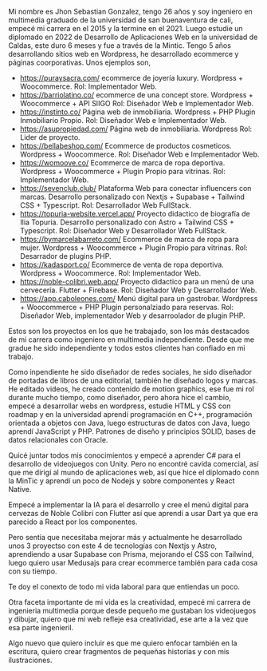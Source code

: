 Mi nombre es Jhon Sebastian Gonzalez, tengo 26 años y soy ingeniero en multimedia graduado de la universidad de san buenaventura de cali, empecé mi carrera en el 2015 y la termine en el 2021. Luego estudie un diplomado en 2022 de Desarrollo de Aplicaciones Web en la universidad de Caldas, este duro 6 meses y fue a través de la Mintic.
Tengo 5 años desarrollando sitios web en Wordpress, he desarrollado ecommerce y páginas coorporativas.
Unos ejemplos son, 
- https://puraysacra.com/ ecommerce de joyería luxury. Wordpress + Woocommerce. Rol: Implementador Web.
- https://barriolatino.co/ ecommerce de una concept store. Wordpress + Woocommerce + API SIIGO Rol: Diseñador Web e Implementador Web.
- https://instinto.co/ Página web de inmobiliaria. Wordpress + PHP Plugin Inmobiliario Propio. Rol: Diseñador Web e Implementador Web.
- https://asupropiedad.com/ Página web de inmobiliaria. Wordpress Rol: Lider de proyecto.
- https://bellabeshop.com/ Ecommerce de productos cosmeticos. Wordpress + Woocommerce. Rol: Diseñador Web e Implementador Web.
- https://womoove.co/ Ecommerce de marca de ropa deportiva. Wordpress + Woocommerce + Plugin Propio para vitrinas. Rol: Implementador Web.
- https://sevenclub.club/ Plataforma Web para conectar influencers con marcas. Desarrollo personalizado con Nextjs + Supabase + Tailwind CSS + Typescript. Rol: Desarrollador Web FullStack.
- https://topuria-website.vercel.app/ Proyecto didactico de biografía de Ilia Topuria. Desarrollo personalizado con Astro + Tailwind CSS + Typescript. Rol: Diseñador Web y Desarrollador Web FullStack.
- https://bymarcelabarreto.com/ Ecommerce de marca de ropa para mujer. Wordpress + Woocommerce + Plugin Propio para vitrinas. Rol: Desarrador de plugins PHP.
- https://kadasport.co/ Ecommerce de venta de ropa deportiva. Wordpress + Woocommerce. Rol: Implementador Web.
- https://noble-colibri.web.app/ Proyecto didactico para un menú de una cervecería. Flutter + Firebase. Rol: Diseñador Web y Desarrollador Web.
- https://app.caboleones.com/ Menú digital para un gastrobar. Wordpress + Woocommerce + PHP Plugin personalziado para reservas. Rol: Diseñador Web, implementador Web y desarroolador de plugin PHP.

Estos son los proyectos en los que he trabajado, son los más destacados de mi carrera como ingeniero en multimedia independiente.
Desde que me gradue he sido independiente y todos estos clientes han confiado en mi trabajo.

Como inpendiente he sido diseñador de redes sociales, he sido diseñador de portadas de libros de una editorial, también he diseñado logos y marcas. He editado videos, he creado contenido de motion graphics, ese fue mi rol durante mucho tiempo, como diseñador, pero ahora hice el cambio, empecé a desarrollar webs en wordpress, estudie HTML y CSS con roadmap y en la universidad aprendí programación en C++, programación orientada a objetos con Java, luego estructuras de datos con Java, luego aprendí JavaScript y PHP. Patrones de diseño y principios SOLID, bases de datos relacionales con Oracle.

Quicé juntar todos mis conocimientos y empecé a aprender C# para el desarrollo de videojuegos con Unity. Pero no encontré cavida comercial, así que me dirigí al mundo de aplicaciones web, así que hice el diplomado conn la MinTic y aprendí un poco de Nodejs y sobre componentes y React Native. 

Empecé a implementar la IA para el desarrollo y cree el menú digital para cervezas de Noble Colibrí con Flutter así que aprendí a usar Dart ya que era parecido a React por los componentes.

Pero sentía que necesitaba mejorar más y actualmente he desarrollado unos 3 proyectso con este 4 de tecnologías con Nextjs y Astro, aprendiendo a usar Supabase con Prisma, mejorando el CSS con Tailwind, luego quiero usar Medusajs para crear ecommerce también para cada cosa con su tiempo.

Te doy el conexto de todo mi vida laboral para que entiendas un poco.

Otra faceta importante de mi vida es la creatividad, empecé mi carrera de ingenieria multimedia porque desde pequeño me gustaban los videojuegos y dibujar, quiero que mi web refleje esa creatividad, ese arte a la vez que esa parte ingenieril.

Algo nuevo que quiero incluir es que me quiero enfocar también en la escritura, quiero crear fragmentos de pequeñas historias y con mis ilustraciones.